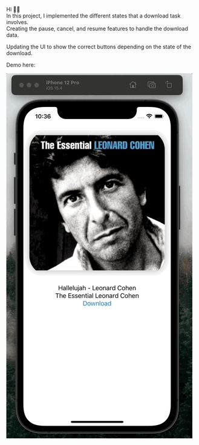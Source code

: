 Hi 👋🏻 <br>
In this project, I implemented the different states that a download task involves. <br>
Creating the pause, cancel, and resume features to handle the download data. <br>

Updating the UI to show the correct buttons depending on the state of the download. <br>

Demo here: <br>

![Demo](https://github.com/untalsebastianb/iOSPortfolioProjects/blob/main/Concepts/iOS_Networking_RayWenderlich/HalfTunes_Pause_Cancel_ResumeTask/CancelResumeDownloadDemo.gif)

